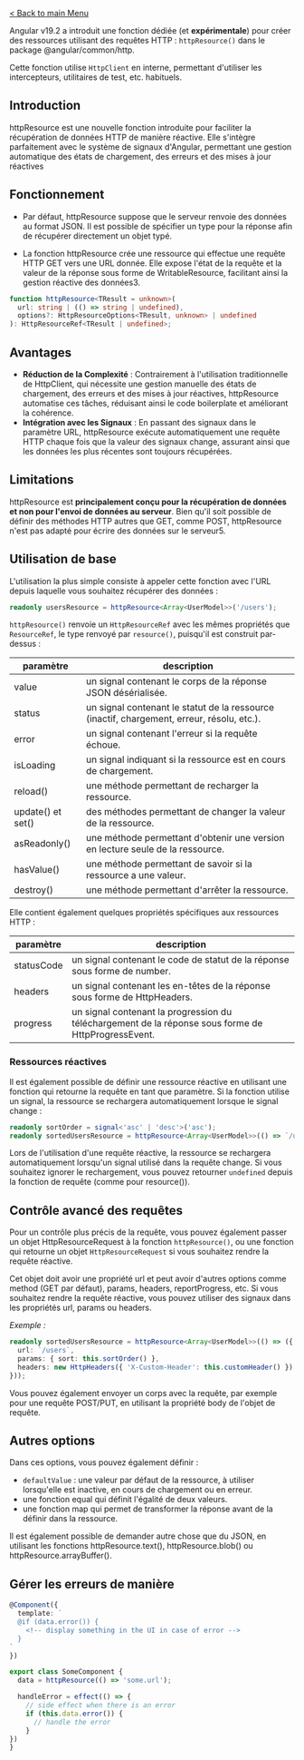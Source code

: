 [< Back to main Menu](https://github.com/gsoulie/angular-resources/blob/master/ng-sheet.md)    

Angular v19.2 a introduit une fonction dédiée (et **expérimentale**) pour créer des ressources utilisant des requêtes HTTP : ````httpResource()```` dans le package @angular/common/http.

Cette fonction utilise ````HttpClient```` en interne, permettant d'utiliser les intercepteurs, utilitaires de test, etc. habituels.

## Introduction

httpResource est une nouvelle fonction introduite pour faciliter la récupération de données HTTP de manière réactive. Elle s'intègre parfaitement avec le système de signaux d'Angular, permettant une gestion automatique des états de chargement, des erreurs et des mises à jour réactives

## Fonctionnement

* Par défaut, httpResource suppose que le serveur renvoie des données au format JSON. Il est possible de spécifier un type pour la réponse afin de récupérer directement un objet typé.

* La fonction httpResource crée une ressource qui effectue une requête HTTP GET vers une URL donnée. Elle expose l'état de la requête et la valeur de la réponse sous forme de WritableResource, facilitant ainsi la gestion réactive des données3.
````typescript
function httpResource<TResult = unknown>(
  url: string | (() => string | undefined),
  options?: HttpResourceOptions<TResult, unknown> | undefined
): HttpResourceRef<TResult | undefined>;
````
## Avantages

* **Réduction de la Complexité** : Contrairement à l'utilisation traditionnelle de HttpClient, qui nécessite une gestion manuelle des états de chargement, des erreurs et des mises à jour réactives, httpResource automatise ces tâches, réduisant ainsi le code boilerplate et améliorant la cohérence.
* **Intégration avec les Signaux** : En passant des signaux dans le paramètre URL, httpResource exécute automatiquement une requête HTTP chaque fois que la valeur des signaux change, assurant ainsi que les données les plus récentes sont toujours récupérées.
  
## Limitations

httpResource est **principalement conçu pour la récupération de données et non pour l'envoi de données au serveur**. Bien qu'il soit possible de définir des méthodes HTTP autres que GET, comme POST, httpResource n'est pas adapté pour écrire des données sur le serveur5.

## Utilisation de base
L'utilisation la plus simple consiste à appeler cette fonction avec l'URL depuis laquelle vous souhaitez récupérer des données :

````typescript
readonly usersResource = httpResource<Array<UserModel>>('/users');
````

````httpResource()```` renvoie un ````HttpResourceRef```` avec les mêmes propriétés que ````ResourceRef````, le type renvoyé par ````resource()````, puisqu'il est construit par-dessus :

|paramètre|description|
|-|-|
|value|un signal contenant le corps de la réponse JSON désérialisée.|
|status|un signal contenant le statut de la ressource (inactif, chargement, erreur, résolu, etc.).|
|error|un signal contenant l'erreur si la requête échoue.|
|isLoading|un signal indiquant si la ressource est en cours de chargement.|
|reload()|une méthode permettant de recharger la ressource.|
|update() et set()|des méthodes permettant de changer la valeur de la ressource.|
|asReadonly()|une méthode permettant d'obtenir une version en lecture seule de la ressource.|
|hasValue()|une méthode permettant de savoir si la ressource a une valeur.|
|destroy()|une méthode permettant d'arrêter la ressource.|

Elle contient également quelques propriétés spécifiques aux ressources HTTP :

|paramètre|description|
|-|-|
|statusCode|un signal contenant le code de statut de la réponse sous forme de number.|
|headers|un signal contenant les en-têtes de la réponse sous forme de HttpHeaders.|
|progress|un signal contenant la progression du téléchargement de la réponse sous forme de HttpProgressEvent.|
 
### Ressources réactives
Il est également possible de définir une ressource réactive en utilisant une fonction qui retourne la requête en tant que paramètre. Si la fonction utilise un signal, la ressource se rechargera automatiquement lorsque le signal change :

````typescript
readonly sortOrder = signal<'asc' | 'desc'>('asc');
readonly sortedUsersResource = httpResource<Array<UserModel>>(() => `/users?sort=${this.sortOrder()}`);
````

Lors de l'utilisation d'une requête réactive, la ressource se rechargera automatiquement lorsqu'un signal utilisé dans la requête change. Si vous souhaitez ignorer le rechargement, vous pouvez retourner ````undefined```` depuis la fonction de requête (comme pour resource()).

## Contrôle avancé des requêtes
Pour un contrôle plus précis de la requête, vous pouvez également passer un objet HttpResourceRequest à la fonction ````httpResource()````, ou une fonction qui retourne un objet ````HttpResourceRequest```` si vous souhaitez rendre la requête réactive.

Cet objet doit avoir une propriété url et peut avoir d'autres options comme method (GET par défaut), params, headers, reportProgress, etc. Si vous souhaitez rendre la requête réactive, vous pouvez utiliser des signaux dans les propriétés url, params ou headers.

*Exemple :*

````typescript
readonly sortedUsersResource = httpResource<Array<UserModel>>(() => ({
  url: `/users`,
  params: { sort: this.sortOrder() },
  headers: new HttpHeaders({ 'X-Custom-Header': this.customHeader() })
}));
````

Vous pouvez également envoyer un corps avec la requête, par exemple pour une requête POST/PUT, en utilisant la propriété body de l'objet de requête.

## Autres options
Dans ces options, vous pouvez également définir :

* ````defaultValue```` : une valeur par défaut de la ressource, à utiliser lorsqu'elle est inactive, en cours de chargement ou en erreur.
* une fonction equal qui définit l'égalité de deux valeurs.
* une fonction map qui permet de transformer la réponse avant de la définir dans la ressource.

Il est également possible de demander autre chose que du JSON, en utilisant les fonctions httpResource.text(), httpResource.blob() ou httpResource.arrayBuffer().

## Gérer les erreurs de manière 

````typescript
@Component({
  template: `
  @if (data.error()) {
    <!-- display something in the UI in case of error -->
  }
`
})

export class SomeComponent {
  data = httpResource(() => 'some.url');

  handleError = effect(() => {
    // side effect when there is an error
    if (this.data.error()) {
      // handle the error
    }
})
}
````
